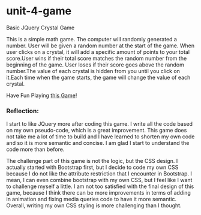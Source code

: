 # unit-4-game
Basic JQuery Crystal Game

This is a simple math game. The computer will randomly generated a number. User will be given a random number at the start of the game. When user clicks on a crystal, it will add a specific amount of points to your total score.User wins if their total score matches the random number from the beginning of the game.
User loses if their score goes above the random number.The value of each crystal is hidden from you until you click on it.Each time when the game starts, the game will change the value of each crystal.

Have Fun Playing [this Game](https://ngl4.github.io/unit-4-game/)!


### Reflection:
I start to like JQuery more after coding this game. I write all the code based on my own pseudo-code, which is a great improvement. This game does not take me a lot of time to build and I have learned to shorten my own code and so it is more semantic and concise. I am glad I start to understand the code more than before. 

The challenge part of this game is not the logic, but the CSS design. I actually started with Bootstrap first, but I decide to code my own CSS because I do not like the attribute restriction that I encounter in Bootstrap. I mean, I can even combine bootstrap with my own CSS, but I feel like I want to challenge myself a little. I am not too satisfied with the final design of this game, because I think there can be more improvements in terms of adding in animation and fixing media queries code to have it more semantic. Overall, writing my own CSS styling is more challenging than I thought. 
